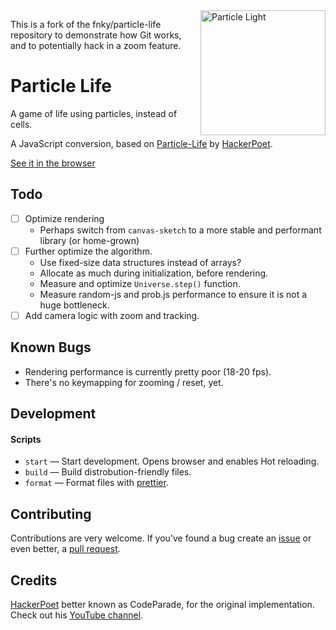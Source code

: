 <img width="200" height="200" src="assets/particle-life.svg" alt="Particle Light" align="right" />

This is a fork of the fnky/particle-life repository to demonstrate how Git works, and to potentially hack in a zoom feature.

# Particle Life

A game of life using particles, instead of cells.

A JavaScript conversion, based on [Particle-Life](https://github.com/HackerPoet/Particle-Life "Go to the repository of Particle-Life") by [HackerPoet](https://github.com/HackerPoet "Go to HackerPoet's GitHub profile").

[See it in the browser][demo]

## Todo

- [ ] Optimize rendering
    - Perhaps switch from `canvas-sketch` to a more stable and performant library (or home-grown)
- [ ] Further optimize the algorithm.
    - Use fixed-size data structures instead of arrays?
    - Allocate as much during initialization, before rendering.
    - Measure and optimize `Universe.step()` function.
    - Measure random-js and prob.js performance to ensure it is not a huge bottleneck.
- [ ] Add camera logic with zoom and tracking.

## Known Bugs

- Rendering performance is currently pretty poor (18-20 fps).
- There's no keymapping for zooming / reset, yet.

## Development

#### Scripts

- `start` — Start development. Opens browser and enables Hot reloading.
- `build` — Build distrobution-friendly files.
- `format` — Format files with [prettier](https://prettier.io/ "Go to Prettier's website").

## Contributing

Contributions are very welcome. If you've found a bug create an [issue](https://github.com/fnky/particle-life/issues "Go to Issues") or even better, a [pull request](https://github.com/fnky/particle-life/pulls "Go to Pull Requests").

[demo]: https://cl5095.github.io/particle-life/index.html

## Credits

[HackerPoet](https://github.com/HackerPoet "HackerPoet's GitHub profile") better known as CodeParade, for the original implementation. Check out his [YouTube channel](https://www.youtube.com/channel/UCrv269YwJzuZL3dH5PCgxUw "CodeParade's YouTube channel").
